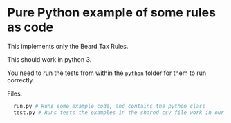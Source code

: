 # Pure Python example of some rules as code

This implements only the Beard Tax Rules.

This should work in python 3.

You need to run the tests from within the `python` folder for them to run correctly.

Files:

```python
  run.py # Runs some example code, and contains the python class
  test.py # Runs tests the examples in the shared csv file work in our python
```
